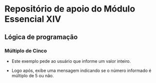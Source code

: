 # Repositório de apoio do Módulo Essencial XIV

## Lógica de programação

### Múltiplo de Cinco

- Este exemplo pede ao usuário que informe um valor inteiro.

- Logo após, exibe uma mensagem indicando se o número informado é múltiplo de 5 ou não.
